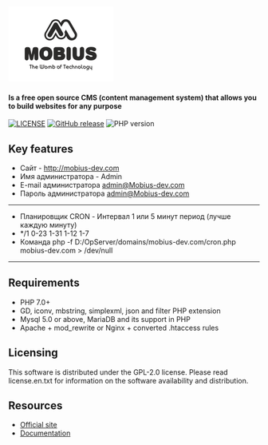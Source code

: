 <p>
  <a href="#">
    <img alt="Logo" src="upload/package-images/Mobius_new_logo_2022_210x.png" />
  </a>
</p>

#### Is a free open source CMS (content management system) that allows you to build websites for any purpose

[![LICENSE](https://img.shields.io/badge/License-GPL%20v2-blue.svg)](./LICENSE)
[![GitHub release](https://img.shields.io/github/release/instantsoft/icms2.svg)](https://github.com/instantsoft/icms2/releases)
![PHP version](https://img.shields.io/badge/PHP->=v7.0-red.svg?php=7.0)

## Key features

* Сайт - http://mobius-dev.com
* Имя администратора - Admin
* E-mail администратора
admin@Mobius-dev.com
* Пароль администратора
admin@Mobius-dev.com
---------------------------
* Планировщик CRON - Интервал 1 или 5 минут период (лучше каждую минуту)
* */1 0-23 1-31 1-12 1-7
* Команда php -f D:/OpServer/domains/mobius-dev.com/cron.php mobius-dev.com > /dev/null
---------------------------

## Requirements ##
* PHP 7.0+
* GD, iconv, mbstring, simplexml, json and filter PHP extension
* Mysql 5.0 or above, MariaDB and its support in PHP
* Apache + mod_rewrite or Nginx + converted .htaccess rules

## Licensing ##

This software is distributed under the GPL-2.0 license. Please read license.en.txt for information on the software availability and distribution.

## Resources

* [Official site](https://instantcms.io/)
* [Documentation](https://docs.instantcms.ru/en)
